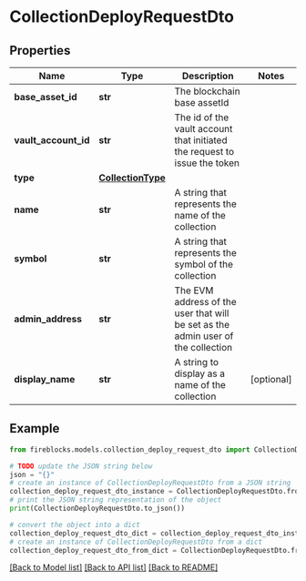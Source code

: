 # CollectionDeployRequestDto


## Properties

Name | Type | Description | Notes
------------ | ------------- | ------------- | -------------
**base_asset_id** | **str** | The blockchain base assetId | 
**vault_account_id** | **str** | The id of the vault account that initiated the request to issue the token | 
**type** | [**CollectionType**](CollectionType.md) |  | 
**name** | **str** | A string that represents the name of the collection | 
**symbol** | **str** | A string that represents the symbol of the collection | 
**admin_address** | **str** | The EVM address of the user that will be set as the admin user of the collection | 
**display_name** | **str** | A string to display as a name of the collection | [optional] 

## Example

```python
from fireblocks.models.collection_deploy_request_dto import CollectionDeployRequestDto

# TODO update the JSON string below
json = "{}"
# create an instance of CollectionDeployRequestDto from a JSON string
collection_deploy_request_dto_instance = CollectionDeployRequestDto.from_json(json)
# print the JSON string representation of the object
print(CollectionDeployRequestDto.to_json())

# convert the object into a dict
collection_deploy_request_dto_dict = collection_deploy_request_dto_instance.to_dict()
# create an instance of CollectionDeployRequestDto from a dict
collection_deploy_request_dto_from_dict = CollectionDeployRequestDto.from_dict(collection_deploy_request_dto_dict)
```
[[Back to Model list]](../README.md#documentation-for-models) [[Back to API list]](../README.md#documentation-for-api-endpoints) [[Back to README]](../README.md)


